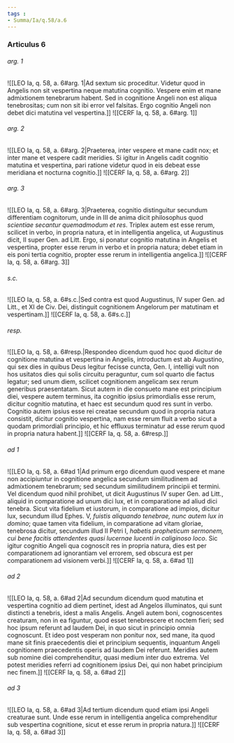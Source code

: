 ```yaml
---
tags : 
- Summa/Ia/q.58/a.6
---
```


### Articulus 6

###### arg. 1
![[LEO Ia, q. 58, a. 6#arg. 1|Ad sextum sic proceditur. Videtur quod in Angelis non sit vespertina neque matutina cognitio. Vespere enim et mane admixtionem tenebrarum habent. Sed in cognitione Angeli non est aliqua tenebrositas; cum non sit ibi error vel falsitas. Ergo cognitio Angeli non debet dici matutina vel vespertina.]]
![[CERF Ia, q. 58, a. 6#arg. 1]]

###### arg. 2
![[LEO Ia, q. 58, a. 6#arg. 2|Praeterea, inter vespere et mane cadit nox; et inter mane et vespere cadit meridies. Si igitur in Angelis cadit cognitio matutina et vespertina, pari ratione videtur quod in eis debeat esse meridiana et nocturna cognitio.]]
![[CERF Ia, q. 58, a. 6#arg. 2]]

###### arg. 3
![[LEO Ia, q. 58, a. 6#arg. 3|Praeterea, cognitio distinguitur secundum differentiam cognitorum, unde in III de anima dicit philosophus quod *scientiae secantur quemadmodum et res*. Triplex autem est esse rerum, scilicet in verbo, in propria natura, et in intelligentia angelica, ut Augustinus dicit, II super Gen. ad Litt. Ergo, si ponatur cognitio matutina in Angelis et vespertina, propter esse rerum in verbo et in propria natura; debet etiam in eis poni tertia cognitio, propter esse rerum in intelligentia angelica.]]
![[CERF Ia, q. 58, a. 6#arg. 3]]

###### s.c.
![[LEO Ia, q. 58, a. 6#s.c.|Sed contra est quod Augustinus, IV super Gen. ad Litt., et XI de Civ. Dei, distinguit cognitionem Angelorum per matutinam et vespertinam.]]
![[CERF Ia, q. 58, a. 6#s.c.]]

###### resp.
![[LEO Ia, q. 58, a. 6#resp.|Respondeo dicendum quod hoc quod dicitur de cognitione matutina et vespertina in Angelis, introductum est ab Augustino, qui sex dies in quibus Deus legitur fecisse cuncta, Gen. I, intelligi vult non hos usitatos dies qui solis circuitu peraguntur, cum sol quarto die factus legatur; sed unum diem, scilicet cognitionem angelicam sex rerum generibus praesentatam. Sicut autem in die consueto mane est principium diei, vespere autem terminus, ita cognitio ipsius primordialis esse rerum, dicitur cognitio matutina, et haec est secundum quod res sunt in verbo. Cognitio autem ipsius esse rei creatae secundum quod in propria natura consistit, dicitur cognitio vespertina, nam esse rerum fluit a verbo sicut a quodam primordiali principio, et hic effluxus terminatur ad esse rerum quod in propria natura habent.]]
![[CERF Ia, q. 58, a. 6#resp.]]

###### ad 1
![[LEO Ia, q. 58, a. 6#ad 1|Ad primum ergo dicendum quod vespere et mane non accipiuntur in cognitione angelica secundum similitudinem ad admixtionem tenebrarum; sed secundum similitudinem principii et termini. Vel dicendum quod nihil prohibet, ut dicit Augustinus IV super Gen. ad Litt., aliquid in comparatione ad unum dici lux, et in comparatione ad aliud dici tenebra. Sicut vita fidelium et iustorum, in comparatione ad impios, dicitur lux, secundum illud Ephes. V, *fuistis aliquando tenebrae, nunc autem lux in domino*; quae tamen vita fidelium, in comparatione ad vitam gloriae, tenebrosa dicitur, secundum illud II Petri I, *habetis propheticum sermonem, cui bene facitis attendentes quasi lucernae lucenti in caliginoso loco*. Sic igitur cognitio Angeli qua cognoscit res in propria natura, dies est per comparationem ad ignorantiam vel errorem, sed obscura est per comparationem ad visionem verbi.]]
![[CERF Ia, q. 58, a. 6#ad 1]]

###### ad 2
![[LEO Ia, q. 58, a. 6#ad 2|Ad secundum dicendum quod matutina et vespertina cognitio ad diem pertinet, idest ad Angelos illuminatos, qui sunt distincti a tenebris, idest a malis Angelis. Angeli autem boni, cognoscentes creaturam, non in ea figuntur, quod esset tenebrescere et noctem fieri; sed hoc ipsum referunt ad laudem Dei, in quo sicut in principio omnia cognoscunt. Et ideo post vesperam non ponitur nox, sed mane, ita quod mane sit finis praecedentis diei et principium sequentis, inquantum Angeli cognitionem praecedentis operis ad laudem Dei referunt. Meridies autem sub nomine diei comprehenditur, quasi medium inter duo extrema. Vel potest meridies referri ad cognitionem ipsius Dei, qui non habet principium nec finem.]]
![[CERF Ia, q. 58, a. 6#ad 2]]

###### ad 3
![[LEO Ia, q. 58, a. 6#ad 3|Ad tertium dicendum quod etiam ipsi Angeli creaturae sunt. Unde esse rerum in intelligentia angelica comprehenditur sub vespertina cognitione, sicut et esse rerum in propria natura.]]
![[CERF Ia, q. 58, a. 6#ad 3]]


